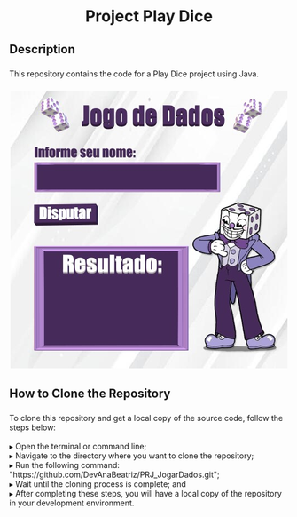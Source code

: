 <h1 align="center">Project Play Dice</h1>

###

<h2 align="left">Description</h2>

###

<p align="left">This repository contains the code for a Play Dice project using Java.
</p>

###

<div align="center">
  <img  src="https://github.com/DevAnaBeatriz/PRJ_JogarDados/blob/main/src/main/java/com/mycompany/prj_jogardado/img%20de%20fundo.jpg"  />
</div>

###

<h2 align="left">How to Clone the Repository</h2>

###

<p align="left">To clone this repository and get a local copy of the source code, follow the steps below:<br><br>▸ Open the terminal or command line;<br>▸ Navigate to the directory where you want to clone the repository;<br>▸ Run the following command: "https://github.com/DevAnaBeatriz/PRJ_JogarDados.git";<br>▸ Wait until the cloning process is complete; and<br>▸ After completing these steps, you will have a local copy of the repository in your development environment.</p>

###

